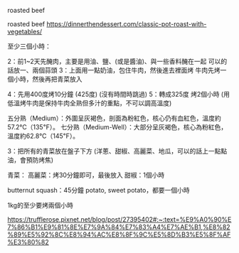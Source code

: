 roasted beef

roasted beef
https://dinnerthendessert.com/classic-pot-roast-with-vegetables/

至少三個小時：

2：前1~2天先醃肉，主要是用油、鹽、(或是醬油)、與一些香料醃在一起
   可以的話放一、兩個蒜頭
3：上面用一點奶油，包住牛肉，然後進去裡面烤
牛肉先烤一個小時，然後再把青菜放入

4：先用400度烤10分鐘 (425度) (沒有時間時跳過)
5：轉成325度 烤2個小時 (用低溫烤牛肉是保持牛肉全熟但多汁的重點，不可以調高溫度)

五分熟（Medium）：外圍呈灰褐色，剖面為粉紅色，核心仍有血紅色，溫度約57.2℃（135℉）。
七分熟（Medium-Well）：大部分呈灰褐色，核心為粉紅色，溫度約62.8℃（145℉）。


3：把所有的青菜放在盤子下方
(洋蔥、甜椒、高麗菜、地瓜，可以的話上一點點油，會預防烤焦)

青菜：
高麗菜：烤30分鐘即可，最後放入
甜椒：1個小時

butternut squash：45分鐘
potato, sweet potato，都要一個小時




1kg的至少要烤兩個小時

https://trufflerose.pixnet.net/blog/post/27395402#:~:text=%E9%A0%90%E7%86%B1%E9%81%8E%E7%9A%84%E7%83%A4%E7%AE%B1,%E8%82%89%E5%92%8C%E8%94%AC%E8%8F%9C%E5%8D%B3%E5%8F%AF%E3%80%82

